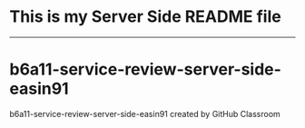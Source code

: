 # **This is my Server Side README file**
___





# b6a11-service-review-server-side-easin91
b6a11-service-review-server-side-easin91 created by GitHub Classroom
